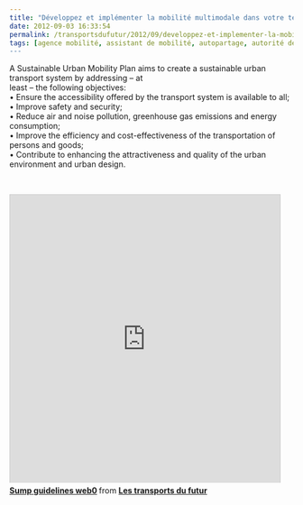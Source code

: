 ```yaml
---
title: "Développez et implémenter la mobilité multimodale dans votre territoire"
date: 2012-09-03 16:33:54
permalink: /transportsdufutur/2012/09/developpez-et-implementer-la-mobilite-multimodale-dans-votre-territoire.html
tags: [agence mobilité, assistant de mobilité, autopartage, autorité des transports, connectivité, covoiturage, données réelles, Efficacité énergétique, Europe, gouvernance, innovation, intelligence collective, internet, ITS, marketing, partage de données, partage de la voirie, PDE, Plateforme d'idées, Service de mobilité, territoire]
---
```


<p>A Sustainable Urban Mobility Plan aims to create a sustainable urban transport system by addressing – at<br />least – the following objectives:<br />• Ensure the accessibility offered by the transport system is available to all;<br />• Improve safety and security;<br />• Reduce air and noise pollution, greenhouse gas emissions and energy consumption;<br />• Improve the efficiency and cost-effectiveness of the transportation of persons and goods;<br />• Contribute to enhancing the attractiveness and quality of the urban environment and urban design.</p> <p> </p> <iframe frameborder="0" height="511" marginheight="0" marginwidth="0" scrolling="no" src="http://fr.slideshare.net/slideshow/embed_code/14153582" style="border: 1px solid #CCC; border-width: 1px 1px 0; margin-bottom: 5px;" width="479"> </iframe> <div style="margin-bottom: 5px;"> <strong> <a href="http://fr.slideshare.net/transportsdufutur/sump-guidelines-web0" target="_blank" title="Sump guidelines web0">Sump guidelines web0</a> </strong> from <strong><a href="http://fr.slideshare.net/transportsdufutur" target="_blank">Les transports du futur</a></strong> </div>
